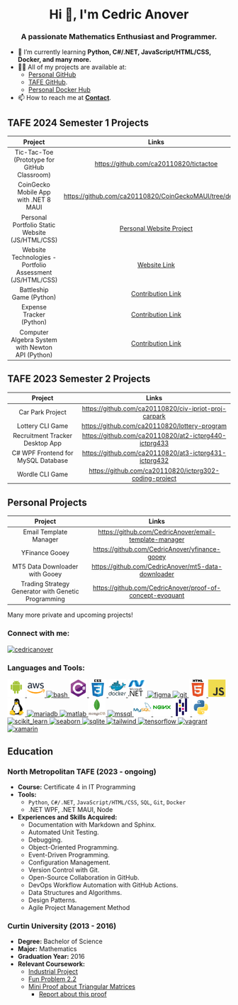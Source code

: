 <h1 align="center">Hi 👋, I'm Cedric Anover</h1>
<h3 align="center">
    A passionate Mathematics Enthusiast and Programmer.
</h3>

- 🌱 I’m currently learning **Python, C#/.NET, JavaScript/HTML/CSS, Docker, and many more.**
- 👨‍💻 All of my projects are available at:
    - [Personal GitHub](https://github.com/CedricAnover?tab=repositories)
    - [TAFE GitHub](https://github.com/ca20110820?tab=repositories).
    - [Personal Docker Hub](https://hub.docker.com/u/cedricanover94)
- 📫 How to reach me at **[Contact](https://airtable.com/app683sXqKR1xlyb7/shrasJnswyZQdbV4j)**.

## TAFE 2024 Semester 1 Projects

|                        **Project**                        |                                                           **Links**                                                           |
|:---------------------------------------------------------:|:-----------------------------------------------------------------------------------------------------------------------------:|
|       Tic-Tac-Toe (Prototype for GitHub Classroom)        |                                            https://github.com/ca20110820/tictactoe                                            |
|    CoinGecko Mobile App with .NET 8 MAUI                  |                                   https://github.com/ca20110820/CoinGeckoMAUI/tree/develop                                    |
|      Personal Portfolio Static Website (JS/HTML/CSS)      |                            [Personal Website Project](https://ca20110820.github.io/web-tech-at3/)                             |
| Website Technologies - Portfolio Assessment (JS/HTML/CSS) |                                   [Website Link](https://ca20110820.github.io/webtechpor/)                                    |
|                 Battleship Game (Python)                  | [Contribution Link](https://github.com/Mrinank-Bhowmick/python-beginner-projects/tree/main/projects/Battleship/battleship_v2) |
|                 Expense Tracker (Python)                  |     [Contribution Link](https://github.com/Mrinank-Bhowmick/python-beginner-projects/tree/main/projects/Expense-Tracker)      |
|     Computer Algebra System with Newton API (Python)      |  [Contribution Link](https://github.com/ca20110820/python-beginner-projects/tree/computer-algebra/projects/computer-algebra)  |

## TAFE 2023 Semester 2 Projects

|            **Project**             |                       **Links**                        |
|:----------------------------------:|:------------------------------------------------------:|
|          Car Park Project          | https://github.com/ca20110820/civ-ipriot-proj-carpark  |
|          Lottery CLI Game          |     https://github.com/ca20110820/lottery-program      |
|  Recruitment Tracker Desktop App   | https://github.com/ca20110820/at2-ictprg440-ictprg433  |
| C# WPF Frontend for MySQL Database | https://github.com/ca20110820/at3-ictprg431-ictprg432  |
|          Wordle CLI Game           | https://github.com/ca20110820/ictprg302-coding-project |

## Personal Projects

|                     **Project**                     |                         **Links**                         |
|:---------------------------------------------------:|:---------------------------------------------------------:|
|               Email Template Manager                |  https://github.com/CedricAnover/email-template-manager   |
|                   YFinance Gooey                    |      https://github.com/CedricAnover/yfinance-gooey       |
|           MT5 Data Downloader with Gooey            |    https://github.com/CedricAnover/mt5-data-downloader    |
| Trading Strategy Generator with Genetic Programming | https://github.com/CedricAnover/proof-of-concept-evoquant |

Many more private and upcoming projects!

<h3 align="left">Connect with me:</h3>
<p align="left">
    <a href="https://linkedin.com/in/cedricanover" target="blank">
        <img align="center" 
            src="https://raw.githubusercontent.com/rahuldkjain/github-profile-readme-generator/master/src/images/icons/Social/linked-in-alt.svg" 
            alt="cedricanover" height="30" width="40"/>
    </a>
</p>

<h3 align="left">Languages and Tools:</h3>
<p align="left">
    <a href="https://developer.android.com" target="_blank" rel="noreferrer">
    <img src="https://raw.githubusercontent.com/devicons/devicon/master/icons/android/android-original-wordmark.svg" alt="android" width="40" height="40"/> 
    </a> 
    <a href="https://aws.amazon.com" target="_blank" rel="noreferrer"> 
    <img src="https://raw.githubusercontent.com/devicons/devicon/master/icons/amazonwebservices/amazonwebservices-original-wordmark.svg" alt="aws" width="40" height="40"/> 
    </a> 
    <a href="https://www.gnu.org/software/bash/" target="_blank" rel="noreferrer"> 
    <img src="https://www.vectorlogo.zone/logos/gnu_bash/gnu_bash-icon.svg" alt="bash" width="40" height="40"/> 
    </a> 
    <a href="https://www.w3schools.com/cs/" target="_blank" rel="noreferrer"> 
    <img src="https://raw.githubusercontent.com/devicons/devicon/master/icons/csharp/csharp-original.svg" alt="csharp" width="40" height="40"/> 
    </a> 
    <a href="https://www.w3schools.com/css/" target="_blank" rel="noreferrer"> 
    <img src="https://raw.githubusercontent.com/devicons/devicon/master/icons/css3/css3-original-wordmark.svg" alt="css3" width="40" height="40"/> 
    </a> 
    <a href="https://www.docker.com/" target="_blank" rel="noreferrer"> 
    <img src="https://raw.githubusercontent.com/devicons/devicon/master/icons/docker/docker-original-wordmark.svg" alt="docker" width="40" height="40"/> 
    </a> 
    <a href="https://dotnet.microsoft.com/" target="_blank" rel="noreferrer"> 
    <img src="https://raw.githubusercontent.com/devicons/devicon/master/icons/dot-net/dot-net-original-wordmark.svg" alt="dotnet" width="40" height="40"/> 
    </a> 
    <a href="https://www.figma.com/" target="_blank" rel="noreferrer"> 
    <img src="https://www.vectorlogo.zone/logos/figma/figma-icon.svg" alt="figma" width="40" height="40"/> 
    </a> 
    <a href="https://git-scm.com/" target="_blank" rel="noreferrer"> 
    <img src="https://www.vectorlogo.zone/logos/git-scm/git-scm-icon.svg" alt="git" width="40" height="40"/> 
    </a> 
    <a href="https://www.w3.org/html/" target="_blank" rel="noreferrer"> 
    <img src="https://raw.githubusercontent.com/devicons/devicon/master/icons/html5/html5-original-wordmark.svg" alt="html5" width="40" height="40"/> 
    </a> 
    <a href="https://developer.mozilla.org/en-US/docs/Web/JavaScript" target="_blank" rel="noreferrer"> 
    <img src="https://raw.githubusercontent.com/devicons/devicon/master/icons/javascript/javascript-original.svg" alt="javascript" width="40" height="40"/> 
    </a> 
    <a href="https://www.linux.org/" target="_blank" rel="noreferrer"> 
    <img src="https://raw.githubusercontent.com/devicons/devicon/master/icons/linux/linux-original.svg" alt="linux" width="40" height="40"/> 
    </a> 
    <a href="https://mariadb.org/" target="_blank" rel="noreferrer"> 
    <img src="https://www.vectorlogo.zone/logos/mariadb/mariadb-icon.svg" alt="mariadb" width="40" height="40"/> 
    </a> 
    <a href="https://www.mathworks.com/" target="_blank" rel="noreferrer"> 
    <img src="https://upload.wikimedia.org/wikipedia/commons/2/21/Matlab_Logo.png" alt="matlab" width="40" height="40"/> 
    </a> 
    <a href="https://www.mongodb.com/" target="_blank" rel="noreferrer"> 
    <img src="https://raw.githubusercontent.com/devicons/devicon/master/icons/mongodb/mongodb-original-wordmark.svg" alt="mongodb" width="40" height="40"/> 
    </a> 
    <a href="https://www.microsoft.com/en-us/sql-server" target="_blank" rel="noreferrer"> 
    <img src="https://www.svgrepo.com/show/303229/microsoft-sql-server-logo.svg" alt="mssql" width="40" height="40"/> 
    </a> 
    <a href="https://www.mysql.com/" target="_blank" rel="noreferrer"> 
    <img src="https://raw.githubusercontent.com/devicons/devicon/master/icons/mysql/mysql-original-wordmark.svg" alt="mysql" width="40" height="40"/> 
    </a> <a href="https://www.nginx.com" target="_blank" rel="noreferrer"> 
    <img src="https://raw.githubusercontent.com/devicons/devicon/master/icons/nginx/nginx-original.svg" alt="nginx" width="40" height="40"/> 
    </a> 
    <a href="https://pandas.pydata.org/" target="_blank" rel="noreferrer"> 
    <img src="https://raw.githubusercontent.com/devicons/devicon/2ae2a900d2f041da66e950e4d48052658d850630/icons/pandas/pandas-original.svg" alt="pandas" width="40" height="40"/> 
    </a> 
    <a href="https://www.python.org" target="_blank" rel="noreferrer"> 
    <img src="https://raw.githubusercontent.com/devicons/devicon/master/icons/python/python-original.svg" alt="python" width="40" height="40"/> 
    </a> 
    <a href="https://scikit-learn.org/" target="_blank" rel="noreferrer"> 
    <img src="https://upload.wikimedia.org/wikipedia/commons/0/05/Scikit_learn_logo_small.svg" alt="scikit_learn" width="40" height="40"/> 
    </a> 
    <a href="https://seaborn.pydata.org/" target="_blank" rel="noreferrer"> 
    <img src="https://seaborn.pydata.org/_images/logo-mark-lightbg.svg" alt="seaborn" width="40" height="40"/> 
    </a> 
    <a href="https://www.sqlite.org/" target="_blank" rel="noreferrer"> 
    <img src="https://www.vectorlogo.zone/logos/sqlite/sqlite-icon.svg" alt="sqlite" width="40" height="40"/> 
    </a> 
    <a href="https://tailwindcss.com/" target="_blank" rel="noreferrer"> 
    <img src="https://www.vectorlogo.zone/logos/tailwindcss/tailwindcss-icon.svg" alt="tailwind" width="40" height="40"/> 
    </a> 
    <a href="https://www.tensorflow.org" target="_blank" rel="noreferrer"> 
    <img src="https://www.vectorlogo.zone/logos/tensorflow/tensorflow-icon.svg" alt="tensorflow" width="40" height="40"/> 
    </a> 
    <a href="https://www.vagrantup.com/" target="_blank" rel="noreferrer"> 
    <img src="https://www.vectorlogo.zone/logos/vagrantup/vagrantup-icon.svg" alt="vagrant" width="40" height="40"/> 
    </a> 
    <a href="https://dotnet.microsoft.com/apps/xamarin" target="_blank" rel="noreferrer"> 
    <img src="https://raw.githubusercontent.com/detain/svg-logos/780f25886640cef088af994181646db2f6b1a3f8/svg/xamarin.svg" alt="xamarin" width="40" height="40"/> 
</a>
</p>

## Education

### North Metropolitan TAFE (2023 - ongoing)

- **Course:** Certificate 4 in IT Programming
- **Tools:**
    - `Python`, `C#/.NET`, `JavaScript/HTML/CSS`, `SQL`, `Git`, `Docker`
    - .NET WPF, .NET MAUI, Node
- **Experiences and Skills Acquired:**
    - Documentation with Markdown and Sphinx.
    - Automated Unit Testing.
    - Debugging.
    - Object-Oriented Programming.
    - Event-Driven Programming.
    - Configuration Management.
    - Version Control with Git.
    - Open-Source Collaboration in GitHub.
    - DevOps Workflow Automation with GitHub Actions.
    - Data Structures and Algorithms.
    - Design Patterns.
    - Agile Project Management Method

### Curtin University (2013 - 2016)

- **Degree:** Bachelor of Science
- **Major:** Mathematics
- **Graduation Year:** 2016
- **Relevant Coursework:**
    - [Industrial Project](https://www.dropbox.com/s/egvuzhgtg92ux0a/Industrial_Project_Report_Anover_Cedric.pdf?dl=0)
    - [Fun Problem 2.2](https://www.dropbox.com/s/ko86b8739bphmzk/Problem%202.2%20ver%202.pdf?dl=0)
    - [Mini Proof about Triangular Matrices](https://www.dropbox.com/scl/fi/yj8495az4hw6e92imxdd6/Proof-of-the-Conjecture.pdf?rlkey=rlyr3c8f1izl6611pnie7evq6&dl=0)
        - [Report about this proof](https://www.dropbox.com/s/cbd904j11gpwwa3/Applied%20Statistics%20Report.pdf?dl=0)
